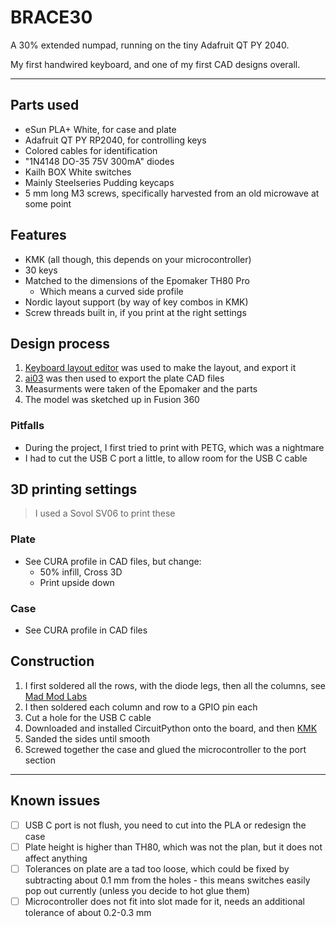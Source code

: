 # BRACE30

A 30% extended numpad, running on the tiny Adafruit QT PY 2040. 

My first handwired keyboard, and one of my first CAD designs overall.

---

## Parts used
* eSun PLA+ White, for case and plate
* Adafruit QT PY RP2040, for controlling keys
* Colored cables for identification
* "1N4148 DO-35 75V 300mA" diodes
* Kailh BOX White switches
* Mainly Steelseries Pudding keycaps
* 5 mm long M3 screws, specifically harvested from an old microwave at some point

## Features
* KMK (all though, this depends on your microcontroller)
* 30 keys
* Matched to the dimensions of the Epomaker TH80 Pro
    * Which means a curved side profile
* Nordic layout support (by way of key combos in KMK)
* Screw threads built in, if you print at the right settings

## Design process
1. [Keyboard layout editor](http://www.keyboard-layout-editor.com/##@@_y:0.25&a:7%3B&=%E2%9D%A4&=%E2%9D%A4&=%E2%9D%A4&=%E2%9D%A4&_x:0.25&fa@:1%3B%3B&=%E2%AD%95%3B&@_f:3%3B&=FN&_f:3%3B&=PREV&_f:3%3B&=PAUSE&_f:3%3B&=NEXT&_x:0.25%3B&=BACK%3B&@_y:0.25&f:3%3B&=%2F%2F&_f:3%3B&=7&_f:3%3B&=8&_f:3%3B&=9&_x:0.25&f:3%3B&=%7B%3B&@_f:3%3B&=*&_f:3%3B&=4&_f:3%3B&=5&_f:3%3B&=6&_x:0.25&f:3%3B&=%7D%3B&@_f:3%3B&=-&_f:3%3B&=1&_f:3%3B&=2&_f:3%3B&=3&_x:0.25&f:3%3B&=%5B%3B&@_f:3%3B&=+&_f:3%3B&=DEL&_f:3%3B&=0&_f:3%3B&=%2F=&_x:0.25&f:3%3B&=%5D) was used to make the layout, and export it
2. [ai03](https://kbplate.ai03.com/) was then used to export the plate CAD files
3. Measurments were taken of the Epomaker and the parts
4. The model was sketched up in Fusion 360
### Pitfalls
* During the project, I first tried to print with PETG, which was a nightmare
* I had to cut the USB C port a little, to allow room for the USB C cable

## 3D printing settings
> I used a Sovol SV06 to print these

### Plate
* See CURA profile in CAD files, but change:
    * 50% infill, Cross 3D
    * Print upside down

### Case
* See CURA profile in CAD files

## Construction
1. I first soldered all the rows, with the diode legs, then all the columns, see [Mad Mod Labs](https://www.youtube.com/watch?v=iv__343ZwE0&t=1068s)
2. I then soldered each column and row to a GPIO pin each
3. Cut a hole for the USB C cable
4. Downloaded and installed CircuitPython onto the board, and then [KMK](https://github.com/KMKfw/kmk_firmware)
5. Sanded the sides until smooth
6. Screwed together the case and glued the microcontroller to the port section


---

## Known issues
- [ ] USB C port is not flush, you need to cut into the PLA or redesign the case
- [ ] Plate height is higher than TH80, which was not the plan, but it does not affect anything
- [ ] Tolerances on plate are a tad too loose, which could be fixed by subtracting about 0.1 mm from the holes - this means switches easily pop out currently (unless you decide to hot glue them)
- [ ] Microcontroller does not fit into slot made for it, needs an additional tolerance of about 0.2-0.3 mm